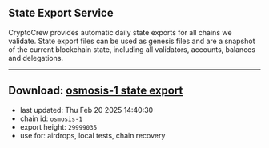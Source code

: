## State Export Service
CryptoCrew provides automatic daily state exports for all chains we validate. State export files can be used as genesis files and are a snapshot of the current blockchain state, including all validators, accounts, balances and delegations.

---
**Download: [osmosis-1 state export](https://dl-eu2.ccvalidators.com/SERVICE/osmosis/osmosis-1_export_29999035.json)**
---

- last updated: Thu Feb 20 2025 14:40:30
- chain id: `osmosis-1`
- export height: `29999035`
- use for: airdrops, local tests, chain recovery
